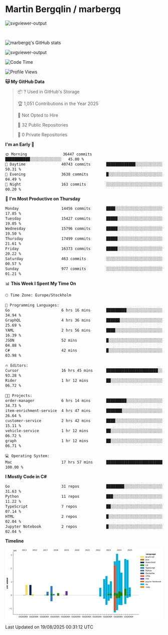 # Martin Bergqlin / marbergq

![svgviewer-output](https://user-images.githubusercontent.com/2405410/206014777-22d41ecb-c24f-421d-b7d9-bba2cb5bb0de.svg)

<br>

<!--- [![Martin's Week](https://github-readme-stats.vercel.app/api/wakatime?username=marbergq&theme=dark)](https://github.com/anuraghazra/github-readme-stats) -->

![marbergq's GitHub stats](https://github-readme-stats.vercel.app/api?username=marbergq&count_private=true&show_icons=true)

![svgviewer-output](https://wakatime.com/badge/user/3f0a2069-6683-4e19-9a4a-7d21ea815067.svg)

<!--START_SECTION:waka-->
![Code Time](http://img.shields.io/badge/Code%20Time-5%2C280%20hrs%2049%20mins-blue)

![Profile Views](http://img.shields.io/badge/Profile%20Views-0-blue)

**🐱 My GitHub Data** 

> 📦 ? Used in GitHub's Storage 
 > 
> 🏆 1,051 Contributions in the Year 2025
 > 
> 🚫 Not Opted to Hire
 > 
> 📜 32 Public Repositories 
 > 
> 🔑 0 Private Repositories 
 > 
**I'm an Early 🐤** 

```text
🌞 Morning                36447 commits       ███████████░░░░░░░░░░░░░░   45.00 % 
🌆 Daytime                40743 commits       █████████████░░░░░░░░░░░░   50.31 % 
🌃 Evening                3638 commits        █░░░░░░░░░░░░░░░░░░░░░░░░   04.49 % 
🌙 Night                  163 commits         ░░░░░░░░░░░░░░░░░░░░░░░░░   00.20 % 
```
📅 **I'm Most Productive on Thursday** 

```text
Monday                   14456 commits       ████░░░░░░░░░░░░░░░░░░░░░   17.85 % 
Tuesday                  15427 commits       █████░░░░░░░░░░░░░░░░░░░░   19.05 % 
Wednesday                15796 commits       █████░░░░░░░░░░░░░░░░░░░░   19.50 % 
Thursday                 17499 commits       █████░░░░░░░░░░░░░░░░░░░░   21.61 % 
Friday                   16373 commits       █████░░░░░░░░░░░░░░░░░░░░   20.22 % 
Saturday                 463 commits         ░░░░░░░░░░░░░░░░░░░░░░░░░   00.57 % 
Sunday                   977 commits         ░░░░░░░░░░░░░░░░░░░░░░░░░   01.21 % 
```


📊 **This Week I Spent My Time On** 

```text
🕑︎ Time Zone: Europe/Stockholm

💬 Programming Languages: 
Go                       6 hrs 16 mins       █████████░░░░░░░░░░░░░░░░   34.94 % 
GraphQL                  4 hrs 36 mins       ██████░░░░░░░░░░░░░░░░░░░   25.69 % 
YAML                     2 hrs 56 mins       ████░░░░░░░░░░░░░░░░░░░░░   16.39 % 
JSON                     52 mins             █░░░░░░░░░░░░░░░░░░░░░░░░   04.88 % 
C#                       42 mins             █░░░░░░░░░░░░░░░░░░░░░░░░   03.98 % 

🔥 Editors: 
Cursor                   16 hrs 45 mins      ███████████████████████░░   93.28 % 
Rider                    1 hr 12 mins        ██░░░░░░░░░░░░░░░░░░░░░░░   06.72 % 

🐱‍💻 Projects: 
order-manager            6 hrs 14 mins       █████████░░░░░░░░░░░░░░░░   34.73 % 
item-enrichment-service  4 hrs 47 mins       ███████░░░░░░░░░░░░░░░░░░   26.64 % 
customer-service         2 hrs 42 mins       ████░░░░░░░░░░░░░░░░░░░░░   15.11 % 
vehicle-service          1 hr 12 mins        ██░░░░░░░░░░░░░░░░░░░░░░░   06.72 % 
graph                    1 hr 12 mins        ██░░░░░░░░░░░░░░░░░░░░░░░   06.71 % 

💻 Operating System: 
Mac                      17 hrs 57 mins      █████████████████████████   100.00 % 
```

**I Mostly Code in C#** 

```text
Go                       31 repos            ████████░░░░░░░░░░░░░░░░░   31.63 % 
Python                   11 repos            ███░░░░░░░░░░░░░░░░░░░░░░   11.22 % 
TypeScript               7 repos             ██░░░░░░░░░░░░░░░░░░░░░░░   07.14 % 
HTML                     2 repos             █░░░░░░░░░░░░░░░░░░░░░░░░   02.04 % 
Jupyter Notebook         2 repos             █░░░░░░░░░░░░░░░░░░░░░░░░   02.04 % 
```



**Timeline**

![Lines of Code chart](https://raw.githubusercontent.com/marbergq/marbergq/main/assets/bar_graph.png)


 Last Updated on 19/08/2025 00:31:12 UTC
<!--END_SECTION:waka-->
